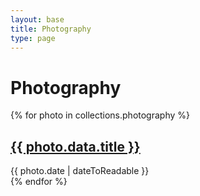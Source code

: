 ```yaml
---
layout: base
title: Photography
type: page
---
```


# Photography

{% for photo in collections.photography %}

<article>
  <h2><a href="{{ photo.url }}">{{ photo.data.title }}</a></h2>
  <time datetime="{{ photo.date | dateToISO }}">{{ photo.date | dateToReadable }}</time>
</article>
{% endfor %}
